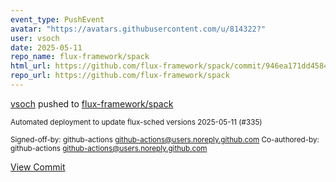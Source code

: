 ```yaml
---
event_type: PushEvent
avatar: "https://avatars.githubusercontent.com/u/814322?"
user: vsoch
date: 2025-05-11
repo_name: flux-framework/spack
html_url: https://github.com/flux-framework/spack/commit/946ea171dd458485d346776d2ca7af758c0b080e
repo_url: https://github.com/flux-framework/spack
---
```


<a href='https://github.com/vsoch' target='_blank'>vsoch</a> pushed to <a href='https://github.com/flux-framework/spack' target='_blank'>flux-framework/spack</a>

<small>Automated deployment to update flux-sched versions 2025-05-11 (#335)

Signed-off-by: github-actions <github-actions@users.noreply.github.com>
Co-authored-by: github-actions <github-actions@users.noreply.github.com></small>

<a href='https://github.com/flux-framework/spack/commit/946ea171dd458485d346776d2ca7af758c0b080e' target='_blank'>View Commit</a>